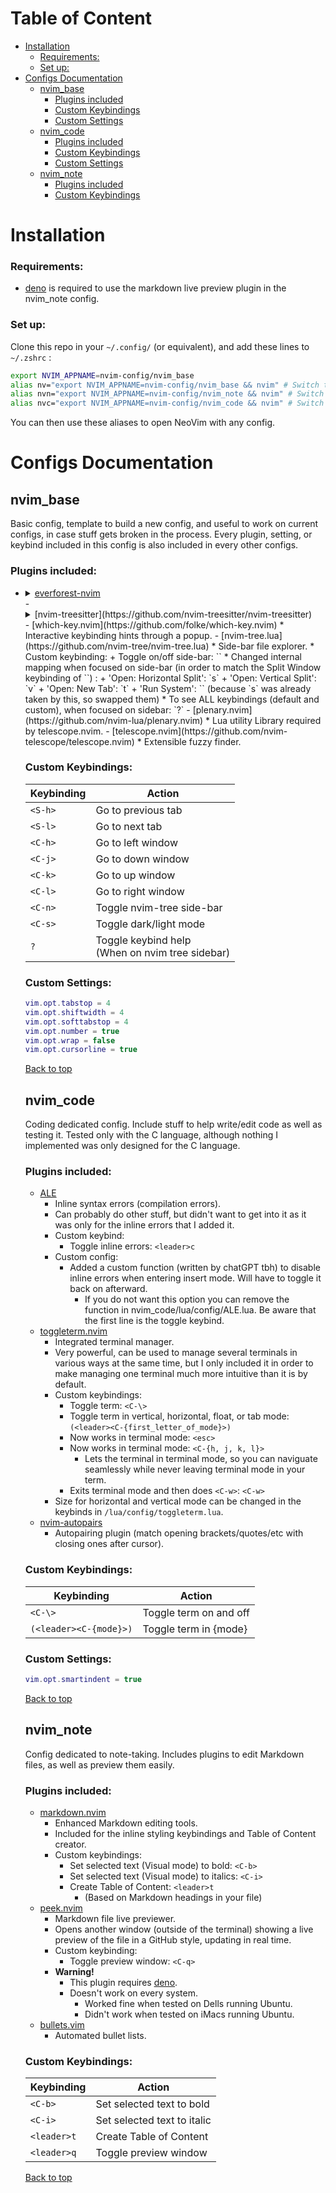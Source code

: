 <a name="top"></a>
# Table of Content

- [Installation](#installation)
    - [Requirements:](#requirements)
    - [Set up:](#set-up)
- [Configs Documentation](#configs-documentation)
    - [nvim_base](#nvim_base)
        - [Plugins included](#plugins-included)
        - [Custom Keybindings](#custom-keybindings)
        - [Custom Settings](#custom-settings)
    - [nvim_code](#nvim_code)
        - [Plugins included](#plugins-included-1)
        - [Custom Keybindings](#custom-keybindings-1)
        - [Custom Settings](#custom-settings-1)
    - [nvim_note](#nvim_note)
        - [Plugins included](#plugins-included-2)
        - [Custom Keybindings](#custom-keybindings-2)


# Installation

### Requirements:

- [deno](https://deno.com) is required to use the markdown live preview plugin in the nvim_note config.


### Set up:

Clone this repo in your `~/.config/` (or equivalent), and add these lines to `~/.zshrc` :
```bash
export NVIM_APPNAME=nvim-config/nvim_base
alias nv="export NVIM_APPNAME=nvim-config/nvim_base && nvim" # Switch to and open with basic config
alias nvn="export NVIM_APPNAME=nvim-config/nvim_note && nvim" # Switch to and open with note-taking config
alias nvc="export NVIM_APPNAME=nvim-config/nvim_code && nvim" # Switch to and open with coding config
```
You can then use these aliases to open NeoVim with any config.

# Configs Documentation

## nvim_base

Basic config, template to build a new config, and useful to work on current configs, in case stuff gets broken in the process.
Every plugin, setting, or keybind included in this config is also included in every other configs.

### Plugins included:

- <details>
    <summary><a href=https://github.com/neanias/everforest-nvim>everforest-nvim</a></summary>
    <ul>
        <li>Colorscheme for NeoVim.</li>
        <li>Configured to dim inactive windows (better visibility of focused window).</li>
        <li>Custom keybinding:</li>
        <ul>
            <li>Switch Dark/Light mode: `<C-s>`</li>
        </ul>
    <ul>
</details>
- <details>
    <summary>[nvim-treesitter](https://github.com/nvim-treesitter/nvim-treesitter)</summary>
    * Language parser required in many other plugins.
    </details>
- [which-key.nvim](https://github.com/folke/which-key.nvim)
    * Interactive keybinding hints through a popup.
- [nvim-tree.lua](https://github.com/nvim-tree/nvim-tree.lua)
    * Side-bar file explorer.
    * Custom keybinding:
        + Toggle on/off side-bar: `<C-n>`
    * Changed internal mapping when focused on side-bar (in order to match the Split Window keybinding of `<C-w>`) :
        + 'Open: Horizontal Split': `s`
        + 'Open: Vertical Split': `v`
        + 'Open: New Tab': `t`
        + 'Run System': `<C-s>` (because `s` was already taken by this, so swapped them)
    * To see ALL keybindings (default and custom), when focused on sidebar: `?`
- [plenary.nvim](https://github.com/nvim-lua/plenary.nvim)
    * Lua utility Library required by telescope.nvim.
- [telescope.nvim](https://github.com/nvim-telescope/telescope.nvim)
    * Extensible fuzzy finder.


### Custom Keybindings:

| Keybinding | Action                                             |
| ---------- | -------------------------------------------------- |
| `<S-h>`    | Go to previous tab                                 |
| `<S-l>`    | Go to next tab                                     |
| `<C-h>`    | Go to left window                                  |
| `<C-j>`    | Go to down window                                  |
| `<C-k>`    | Go to up window                                    |
| `<C-l>`    | Go to right window                                 |
| `<C-n>`    | Toggle nvim-tree side-bar                          |
| `<C-s>`    | Toggle dark/light mode                             |
| `?`        | Toggle keybind help<br>(When on nvim tree sidebar) |


### Custom Settings:

```lua
vim.opt.tabstop = 4
vim.opt.shiftwidth = 4
vim.opt.softtabstop = 4
vim.opt.number = true
vim.opt.wrap = false
vim.opt.cursorline = true
```

[Back to top](#top)


## nvim_code

Coding dedicated config. Include stuff to help write/edit code as well as testing it. Tested only with the C language, although nothing I implemented was only designed for the C language.

### Plugins included:

- [ALE](https://github.com/dense-analysis/ale)
    * Inline syntax errors (compilation errors).
    * Can probably do other stuff, but didn't want to get into it as it was only for the inline errors that I added it.
    * Custom keybind:
        + Toggle inline errors: `<leader>c`
    * Custom config:
        + Added a custom function (written by chatGPT tbh) to disable inline errors when entering insert mode. Will have to toggle it back on afterward.
            + If you do not want this option you can remove the function in nvim_code/lua/config/ALE.lua. Be aware that the first line is the toggle keybind.
- [toggleterm.nvim](https://github.com/akinsho/toggleterm.nvim)
    * Integrated terminal manager.
    * Very powerful, can be used to manage several terminals in various ways at the same time, but I only included it in order to make managing one terminal much more intuitive than it is by default.
    * Custom keybindings:
        + Toggle term: `<C-\>`
        + Toggle term in vertical, horizontal, float, or tab mode: `(<leader><C-{first_letter_of_mode}>)`
        + Now works in terminal mode: `<esc>`
        + Now works in terminal mode: `<C-{h, j, k, l}>`
            + Lets the terminal in terminal mode, so you can naviguate seamlessly while never leaving terminal mode in your term.
        + Exits terminal mode and then does `<C-w>`: `<C-w>`
    * Size for horizontal and vertical mode can be changed in the keybinds in `/lua/config/toggleterm.lua`.
- [nvim-autopairs](https://github.com/windwp/nvim-autopairs)
    * Autopairing plugin (match opening brackets/quotes/etc with closing ones after cursor).

### Custom Keybindings:

| Keybinding             | Action                    |
| ---------------------- | ------------------------- |
| `<C-\>`                | Toggle term on and off    |
| `(<leader><C-{mode}>)` | Toggle term in {mode}     |


### Custom Settings:

```lua
vim.opt.smartindent = true
```


[Back to top](#top)


## nvim_note

Config dedicated to note-taking. Includes plugins to edit Markdown files, as well as preview them easily.

### Plugins included:

- [markdown.nvim](https://github.com/tadmccorkle/markdown.nvim)
    * Enhanced Markdown editing tools.
    * Included for the inline styling keybindings and Table of Content creator.
    * Custom keybindings:
        + Set selected text (Visual mode) to bold: `<C-b>`
        + Set selected text (Visual mode) to italics: `<C-i>`
        + Create Table of Content: `<leader>t`
            + (Based on Markdown headings in your file)
- [peek.nvim](https://github.com/toppair/peek.nvim)
    * Markdown file live previewer.
    * Opens another window (outside of the terminal) showing a live preview of the file in a GitHub style, updating in real time.
    * Custom keybinding:
        + Toggle preview window: `<C-q>`
    * **Warning!**
        + This plugin requires [deno](https://deno.com).
        + Doesn't work on every system. 
            + Worked fine when tested on Dells running Ubuntu.
            + Didn't work when tested on iMacs running Ubuntu.
- [bullets.vim](https://github.com/bullets-vim/bullets.vim)
    * Automated bullet lists.

### Custom Keybindings:

| Keybinding  | Action                      |
| ----------- | --------------------------- |
| `<C-b>`     | Set selected text to bold   |
| `<C-i>`     | Set selected text to italic |
| `<leader>t` | Create Table of Content     |
| `<leader>q` | Toggle preview window       |


[Back to top](#top)
